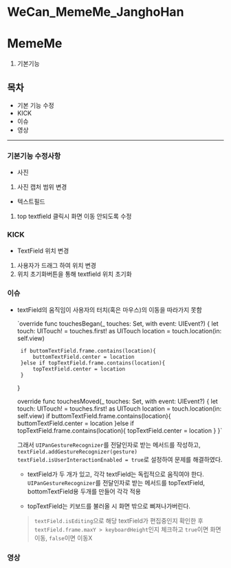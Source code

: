 # WeCan_MemeMe_JanghoHan
# MemeMe
1. 기본기능
## 목차
 - 기본 기능 수정
 - KICK
 - 이슈
 - 영상

---
### 기본기능 수정사항
 - 사진
  1) 사진 캡처 범위 변경
 - 텍스트필드
  1) top textfield 클릭시 화면 이동 안되도록 수정

### KICK
 - TextField 위치 변경
  1) 사용자가 드래그 하여 위치 변경
  2) 위치 초기화버튼을 통해 textfield 위치 초기화

### 이슈
 - textField의 움직임이 사용자의 터치(혹은 마우스)의 이동을 따라가지 못함

    `override func touchesBegan(_ touches: Set<UITouch>, with event: UIEvent?) {
        let touch: UITouch! = touches.first! as UITouch
        location = touch.location(in: self.view)

        if buttomTextField.frame.contains(location){
            buttomTextField.center = location
        }else if topTextField.frame.contains(location){
            topTextField.center = location
        }
    }

    override func touchesMoved(_ touches: Set<UITouch>, with event: UIEvent?) {
        let touch: UITouch! = touches.first! as UITouch
        location = touch.location(in: self.view)
        if buttomTextField.frame.contains(location){
            buttomTextField.center = location
        }else if topTextField.frame.contains(location){
            topTextField.center = location
        }
    }`

    그래서 `UIPanGestureRecognizer`를 전달인자로 받는 메서드를 작성하고, 
    `textField.addGestureRecognizer(gesture)`
    `textField.isUserInteractionEnabled = true`로 설정하여 문제를 해결하였다.

    - textField가 두 개가 있고, 각각 textField는 독립적으로 움직여야 한다.
    `UIPanGestureRecognizer`를 전달인자로 받는 메서드를 topTextField, bottomTextField용 두개를 만들어 각각 적용

    - topTextField는 키보드를 불러올 시 화면 밖으로 삐져나가버린다.
    > `textField.isEditing`으로 해당 textField가 편집중인지 확인한 후
    > `textField.frame.maxY > keyboardHeight`인지 체크하고
    > `true`이면 화면 이동, `false`이면 이동X

### 영상
    
